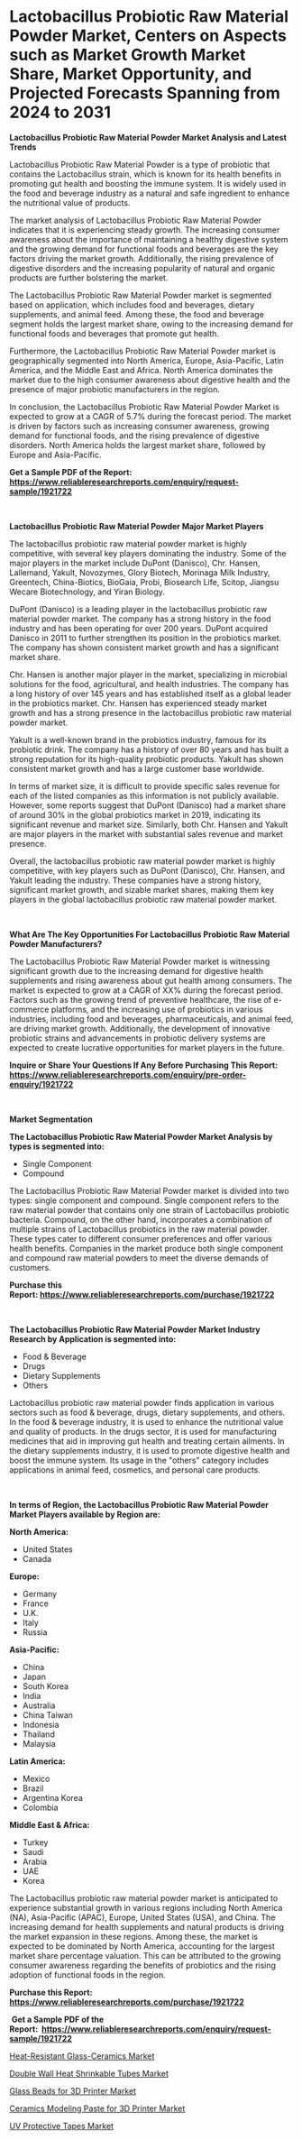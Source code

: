 <p><h1>Lactobacillus Probiotic Raw Material Powder Market, Centers on Aspects such as Market Growth Market Share, Market Opportunity, and Projected Forecasts Spanning from 2024 to 2031</h1></p><p><strong>Lactobacillus Probiotic Raw Material Powder Market Analysis and Latest Trends</strong></p>
<p><p>Lactobacillus Probiotic Raw Material Powder is a type of probiotic that contains the Lactobacillus strain, which is known for its health benefits in promoting gut health and boosting the immune system. It is widely used in the food and beverage industry as a natural and safe ingredient to enhance the nutritional value of products.</p><p>The market analysis of Lactobacillus Probiotic Raw Material Powder indicates that it is experiencing steady growth. The increasing consumer awareness about the importance of maintaining a healthy digestive system and the growing demand for functional foods and beverages are the key factors driving the market growth. Additionally, the rising prevalence of digestive disorders and the increasing popularity of natural and organic products are further bolstering the market.</p><p>The Lactobacillus Probiotic Raw Material Powder market is segmented based on application, which includes food and beverages, dietary supplements, and animal feed. Among these, the food and beverage segment holds the largest market share, owing to the increasing demand for functional foods and beverages that promote gut health.</p><p>Furthermore, the Lactobacillus Probiotic Raw Material Powder market is geographically segmented into North America, Europe, Asia-Pacific, Latin America, and the Middle East and Africa. North America dominates the market due to the high consumer awareness about digestive health and the presence of major probiotic manufacturers in the region.</p><p>In conclusion, the Lactobacillus Probiotic Raw Material Powder Market is expected to grow at a CAGR of 5.7% during the forecast period. The market is driven by factors such as increasing consumer awareness, growing demand for functional foods, and the rising prevalence of digestive disorders. North America holds the largest market share, followed by Europe and Asia-Pacific.</p></p>
<p><strong>Get a Sample PDF of the Report:&nbsp; <a href="https://www.reliableresearchreports.com/enquiry/request-sample/1921722">https://www.reliableresearchreports.com/enquiry/request-sample/1921722</a></strong></p>
<p>&nbsp;</p>
<p><strong>Lactobacillus Probiotic Raw Material Powder Major Market Players</strong></p>
<p><p>The lactobacillus probiotic raw material powder market is highly competitive, with several key players dominating the industry. Some of the major players in the market include DuPont (Danisco), Chr. Hansen, Lallemand, Yakult, Novozymes, Glory Biotech, Morinaga Milk Industry, Greentech, China-Biotics, BioGaia, Probi, Biosearch Life, Scitop, Jiangsu Wecare Biotechnology, and Yiran Biology.</p><p>DuPont (Danisco) is a leading player in the lactobacillus probiotic raw material powder market. The company has a strong history in the food industry and has been operating for over 200 years. DuPont acquired Danisco in 2011 to further strengthen its position in the probiotics market. The company has shown consistent market growth and has a significant market share.</p><p>Chr. Hansen is another major player in the market, specializing in microbial solutions for the food, agricultural, and health industries. The company has a long history of over 145 years and has established itself as a global leader in the probiotics market. Chr. Hansen has experienced steady market growth and has a strong presence in the lactobacillus probiotic raw material powder market.</p><p>Yakult is a well-known brand in the probiotics industry, famous for its probiotic drink. The company has a history of over 80 years and has built a strong reputation for its high-quality probiotic products. Yakult has shown consistent market growth and has a large customer base worldwide.</p><p>In terms of market size, it is difficult to provide specific sales revenue for each of the listed companies as this information is not publicly available. However, some reports suggest that DuPont (Danisco) had a market share of around 30% in the global probiotics market in 2019, indicating its significant revenue and market size. Similarly, both Chr. Hansen and Yakult are major players in the market with substantial sales revenue and market presence.</p><p>Overall, the lactobacillus probiotic raw material powder market is highly competitive, with key players such as DuPont (Danisco), Chr. Hansen, and Yakult leading the industry. These companies have a strong history, significant market growth, and sizable market shares, making them key players in the global lactobacillus probiotic raw material powder market.</p></p>
<p>&nbsp;</p>
<p><strong>What Are The Key Opportunities For Lactobacillus Probiotic Raw Material Powder Manufacturers?</strong></p>
<p><p>The Lactobacillus Probiotic Raw Material Powder market is witnessing significant growth due to the increasing demand for digestive health supplements and rising awareness about gut health among consumers. The market is expected to grow at a CAGR of XX% during the forecast period. Factors such as the growing trend of preventive healthcare, the rise of e-commerce platforms, and the increasing use of probiotics in various industries, including food and beverages, pharmaceuticals, and animal feed, are driving market growth. Additionally, the development of innovative probiotic strains and advancements in probiotic delivery systems are expected to create lucrative opportunities for market players in the future.</p></p>
<p><strong>Inquire or Share Your Questions If Any Before Purchasing This Report: <a href="https://www.reliableresearchreports.com/enquiry/pre-order-enquiry/1921722">https://www.reliableresearchreports.com/enquiry/pre-order-enquiry/1921722</a></strong></p>
<p>&nbsp;</p>
<p><strong>Market Segmentation</strong></p>
<p><strong>The Lactobacillus Probiotic Raw Material Powder Market Analysis by types is segmented into:</strong></p>
<p><ul><li>Single Component</li><li>Compound</li></ul></p>
<p><p>The Lactobacillus Probiotic Raw Material Powder market is divided into two types: single component and compound. Single component refers to the raw material powder that contains only one strain of Lactobacillus probiotic bacteria. Compound, on the other hand, incorporates a combination of multiple strains of Lactobacillus probiotics in the raw material powder. These types cater to different consumer preferences and offer various health benefits. Companies in the market produce both single component and compound raw material powders to meet the diverse demands of customers.</p></p>
<p><strong>Purchase this Report:&nbsp;<a href="https://www.reliableresearchreports.com/purchase/1921722">https://www.reliableresearchreports.com/purchase/1921722</a></strong></p>
<p>&nbsp;</p>
<p><strong>The Lactobacillus Probiotic Raw Material Powder Market Industry Research by Application is segmented into:</strong></p>
<p><ul><li>Food & Beverage</li><li>Drugs</li><li>Dietary Supplements</li><li>Others</li></ul></p>
<p><p>Lactobacillus probiotic raw material powder finds application in various sectors such as food & beverage, drugs, dietary supplements, and others. In the food & beverage industry, it is used to enhance the nutritional value and quality of products. In the drugs sector, it is used for manufacturing medicines that aid in improving gut health and treating certain ailments. In the dietary supplements industry, it is used to promote digestive health and boost the immune system. Its usage in the "others" category includes applications in animal feed, cosmetics, and personal care products.</p></p>
<p>&nbsp;</p>
<p><strong>In terms of Region, the Lactobacillus Probiotic Raw Material Powder Market Players available by Region are:</strong></p>
<p>
    <p> <strong> North America: </strong>
        <ul>
            <li>United States</li>
            <li>Canada</li>
        </ul>
        </p> 
    <p> <strong> Europe: </strong>
        <ul>
            <li>Germany</li>
            <li>France</li>
            <li>U.K.</li>
            <li>Italy</li>
            <li>Russia</li>
        </ul>
        </p> 
    <p> <strong> Asia-Pacific: </strong>
        <ul>
            <li>China</li>
            <li>Japan</li>
            <li>South Korea</li>
            <li>India</li>
            <li>Australia</li>
            <li>China Taiwan</li>
            <li>Indonesia</li>
            <li>Thailand</li>
            <li>Malaysia</li>
        </ul>
        </p> 
    <p> <strong> Latin America: </strong>
        <ul>
            <li>Mexico</li>
            <li>Brazil</li>
            <li>Argentina Korea</li>
            <li>Colombia</li>
        </ul>
        </p> 
    <p> <strong> Middle East & Africa: </strong>
        <ul>
            <li>Turkey</li>
            <li>Saudi</li>
            <li>Arabia</li>
            <li>UAE</li>
            <li>Korea</li>
        </ul>
    </p>
    </p>
<p><p>The Lactobacillus probiotic raw material powder market is anticipated to experience substantial growth in various regions including North America (NA), Asia-Pacific (APAC), Europe, United States (USA), and China. The increasing demand for health supplements and natural products is driving the market expansion in these regions. Among these, the market is expected to be dominated by North America, accounting for the largest market share percentage valuation. This can be attributed to the growing consumer awareness regarding the benefits of probiotics and the rising adoption of functional foods in the region.</p></p>
<p><strong>Purchase this Report: <a href="https://www.reliableresearchreports.com/purchase/1921722">https://www.reliableresearchreports.com/purchase/1921722</a></strong></p>
<p>&nbsp;<strong>Get a Sample PDF of the Report:&nbsp;&nbsp;<a href="https://www.reliableresearchreports.com/enquiry/request-sample/1921722">https://www.reliableresearchreports.com/enquiry/request-sample/1921722</a></strong></p>
<p><strong></strong></p>
<p><p><a href="https://github.com/NorbertYates/Market-Research-Report-List-2/blob/main/heat-resistant-glass-ceramics-market.md">Heat-Resistant Glass-Ceramics Market</a></p><p><a href="https://github.com/JameTravis/Market-Research-Report-List-2/blob/main/double-wall-heat-shrinkable-tubes-market.md">Double Wall Heat Shrinkable Tubes Market</a></p><p><a href="https://github.com/RichRobinson5/Market-Research-Report-List-2/blob/main/glass-beads-for-3d-printer-market.md">Glass Beads for 3D Printer Market</a></p><p><a href="https://github.com/RoccoManning/Market-Research-Report-List-2/blob/main/ceramics-modeling-paste-for-3d-printer-market.md">Ceramics Modeling Paste for 3D Printer Market</a></p><p><a href="https://github.com/GroverBarry/Market-Research-Report-List-2/blob/main/uv-protective-tapes-market.md">UV Protective Tapes Market</a></p></p>